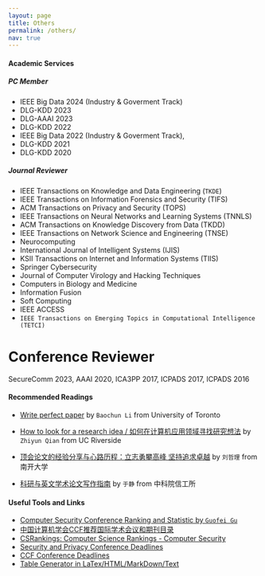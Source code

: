 ```yaml
---
layout: page
title: Others
permalink: /others/
nav: true
---
```


#### Academic Services

##### PC Member

- IEEE Big Data 2024 (Industry & Goverment Track)
- DLG-KDD 2023
- DLG-AAAI 2023
- DLG-KDD 2022
- IEEE Big Data 2022 (Industry & Goverment Track),
- DLG-KDD 2021
- DLG-KDD 2020

##### Journal Reviewer

- IEEE Transactions on Knowledge and Data Engineering (`TKDE`)
- IEEE Transactions on Information Forensics and Security (TIFS)
- ACM Transactions on Privacy and Security (TOPS)
- IEEE Transactions on Neural Networks and Learning Systems (TNNLS)
- ACM Transactions on Knowledge Discovery from Data (TKDD)
- IEEE Transactions on Network Science and Engineering (TNSE)
- Neurocomputing
- International Journal of Intelligent Systems (IJIS)
- KSII Transactions on Internet and Information Systems (TIIS)
- Springer Cybersecurity
- Journal of Computer Virology and Hacking Techniques
- Computers in Biology and Medicine
- Information Fusion
- Soft Computing
- IEEE ACCESS
- `IEEE Transactions on Emerging Topics in Computational Intelligence (TETCI)`




# Conference Reviewer

SecureComm 2023, AAAI 2020, ICA3PP 2017, ICPADS 2017, ICPADS 2016

#### Recommended Readings

- [Write perfect paper](https://iqua.ece.toronto.edu/papers/writing-perfect-papers-2021.pdf) by `Baochun Li` from University of Toronto

- [How to look for a research idea / 如何在计算机应用领域寻找研究想法](https://zhuanlan.zhihu.com/p/341685279) by `Zhiyun Qian` from UC Riverside

- [顶会论文的经验分享与心路历程：立志勇攀高峰 坚持追求卓越](https://zhuanlan.zhihu.com/p/512528671) by `刘哲理` from 南开大学

- [科研与英文学术论文写作指南](https://mmlab-iie.github.io/course/) by `于静` from 中科院信工所


#### Useful Tools and Links

- [Computer Security Conference Ranking and Statistic by `Guofei Gu`](https://people.engr.tamu.edu/guofei/sec_conf_stat.htm)
- [中国计算机学会CCF推荐国际学术会议和期刊目录](https://www.ccf.org.cn/Academic_Evaluation/By_category/)
- [CSRankings: Computer Science Rankings - Computer Security](http://csrankings.org/#/fromyear/2011/toyear/2021/index?none&cn)
- [Security and Privacy Conference Deadlines](https://sec-deadlines.github.io/)
- [CCF Conference Deadlines](https://ccfddl.github.io/)
- [Table Generator in LaTex/HTML/MarkDown/Text](https://www.tablesgenerator.com)
